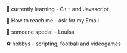 🌱 currently learning - C++ and Javascript

📨 How to reach me - ask for my
Email

💜 somoene special - Louisa

⚽ hobbys - scripting, football        and videogames     
